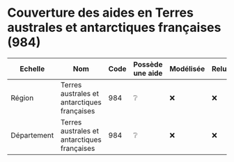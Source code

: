 # Couverture des aides en Terres australes et antarctiques françaises (984)


| Echelle | Nom | Code | Possède une aide | Modélisée | Relue |
| ------- | --- | ---- | ---------------- | --------- | ----- |
| Région | Terres australes et antarctiques françaises | 984 | ❔ | ❌ | ❌ |
| Département | Terres australes et antarctiques françaises | 984 | ❔ | ❌ | ❌ |
